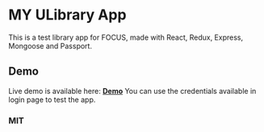 # MY ULibrary App

This is a test library app for FOCUS, made with React, Redux, Express, Mongoose and Passport.

## Demo

Live demo is available here: **[Demo](/)**
You can use the credentials available in login page to test the app.

### MIT